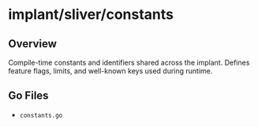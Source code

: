 # implant/sliver/constants

## Overview

Compile-time constants and identifiers shared across the implant. Defines feature flags, limits, and well-known keys used during runtime.

## Go Files

- `constants.go`
